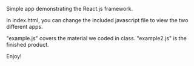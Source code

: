 Simple app demonstrating the React.js framework.

In index.html, you can change the included javascript file to view the two different apps.

"example.js" covers the material we coded in class.
"example2.js" is the finished product.


Enjoy!
